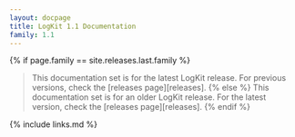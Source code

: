 ```yaml
---
layout: docpage
title: LogKit 1.1 Documentation
family: 1.1
---
```


{% if page.family == site.releases.last.family %}
> This documentation set is for the latest LogKit release. For previous versions, check the [releases page][releases].
{% else %}
> This documentation set is for an older LogKit release. For the latest version, check the [releases page][releases].
{% endif %}


{% include links.md %}
